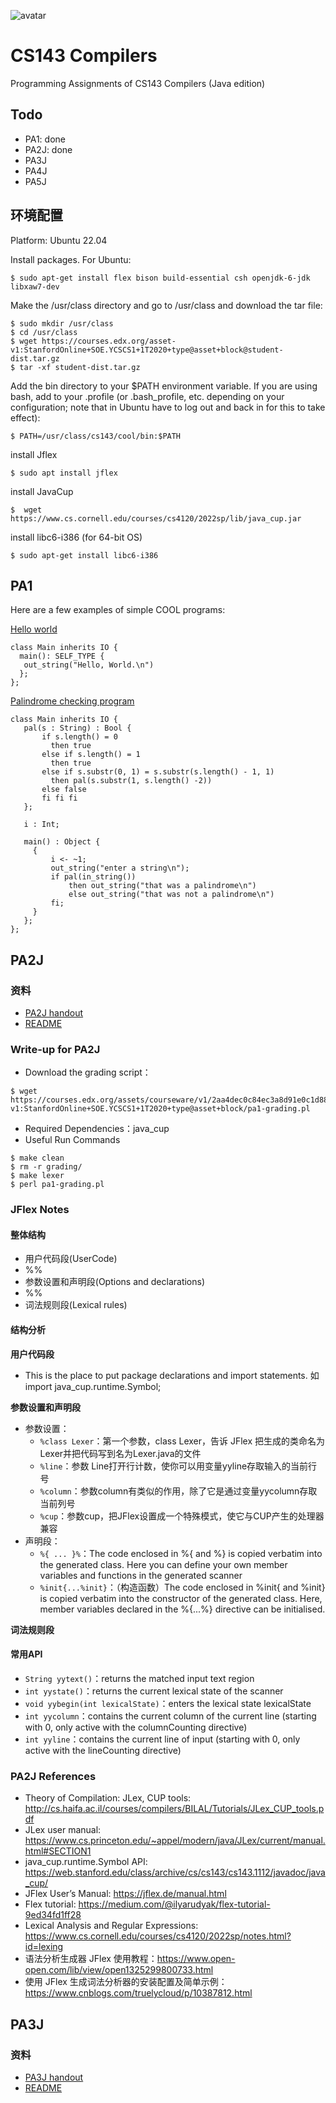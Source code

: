 ![avatar](https://pic1.zhimg.com/v2-c55d7e8b7a3eaeea548e5d6407d68aaa_1440w.jpg?source=172ae18b)

# CS143 Compilers 
Programming Assignments of CS143 Compilers (Java edition)

## Todo

- PA1: done
- PA2J: done
- PA3J
- PA4J
- PA5J

## 环境配置
Platform: Ubuntu 22.04

Install packages. For Ubuntu:
```shell
$ sudo apt-get install flex bison build-essential csh openjdk-6-jdk libxaw7-dev
```

Make the /usr/class directory and go to /usr/class and download the tar file:
```shell
$ sudo mkdir /usr/class
$ cd /usr/class
$ wget https://courses.edx.org/asset-v1:StanfordOnline+SOE.YCSCS1+1T2020+type@asset+block@student-dist.tar.gz
$ tar -xf student-dist.tar.gz
```

Add the bin directory to your $PATH environment variable. If you are using bash, add to your .profile (or .bash_profile, etc. depending on your configuration; note that in Ubuntu have to log out and back in for this to take effect):
```shell
$ PATH=/usr/class/cs143/cool/bin:$PATH
```

install Jflex
```shell
$ sudo apt install jflex
```
install JavaCup
```shell
$  wget https://www.cs.cornell.edu/courses/cs4120/2022sp/lib/java_cup.jar
```
install libc6-i386 (for 64-bit OS)
```shell
$ sudo apt-get install libc6-i386
```


## PA1
 Here are a few examples of simple COOL programs:

 [Hello world](./examples/hello_world.cl)
 ``` cool
 class Main inherits IO {
   main(): SELF_TYPE {
	out_string("Hello, World.\n")
   };
};
 ```
 
 [Palindrome checking program](./examples/palindrome.cl)
 ``` cool
 class Main inherits IO {
    pal(s : String) : Bool {
	    if s.length() = 0 
          then true
	    else if s.length() = 1 
          then true
	    else if s.substr(0, 1) = s.substr(s.length() - 1, 1) 
          then pal(s.substr(1, s.length() -2))
	    else false
	    fi fi fi
    };

    i : Int;

    main() : Object {
      {
          i <- ~1;
          out_string("enter a string\n");
          if pal(in_string())
              then out_string("that was a palindrome\n")
              else out_string("that was not a palindrome\n")
          fi;
      }
    };
};

 ```


## PA2J

### 资料
 - [PA2J handout](https://web.stanford.edu/class/cs143/handouts/PA1%20Handout.pdf)
 - [README](./assignments/PA2J/README)

### Write-up for PA2J

 - Download the grading script：
```shell
$ wget https://courses.edx.org/assets/courseware/v1/2aa4dec0c84ec3a8d91e0c1d8814452b/asset-v1:StanfordOnline+SOE.YCSCS1+1T2020+type@asset+block/pa1-grading.pl
```
 - Required Dependencies：java_cup
 - Useful Run Commands
```shell
$ make clean
$ rm -r grading/
$ make lexer
$ perl pa1-grading.pl
```

### JFlex Notes

#### 整体结构
 - 用户代码段(UserCode)
 - %%
 - 参数设置和声明段(Options and declarations)
 - %%
 - 词法规则段(Lexical rules)
#### 结构分析
**用户代码段**
 - This is the place to put package declarations and import statements. 如import java_cup.runtime.Symbol;

**参数设置和声明段**
 - 参数设置：
   - `%class Lexer`：第一个参数，class Lexer，告诉 JFlex 把生成的类命名为Lexer并把代码写到名为Lexer.java的文件
   - `%line`：参数 Line打开行计数，使你可以用变量yyline存取输入的当前行号
   - `%column`：参数column有类似的作用，除了它是通过变量yycolumn存取当前列号
   - `%cup`：参数cup，把JFlex设置成一个特殊模式，使它与CUP产生的处理器兼容
 - 声明段：
   - `%{ ... }%`：The code enclosed in %{ and %} is copied verbatim into the generated class. Here you can define your own member variables and functions in the generated scanner
   - `%init{...%init}`：（构造函数）The code enclosed in %init{ and %init} is copied verbatim into the constructor of the generated class. Here, member variables declared in the %{...%} directive can be initialised.

**词法规则段**

#### 常用API
 - `String yytext()`：returns the matched input text region
 - `int yystate()`：returns the current lexical state of the scanner
 - `void yybegin(int lexicalState)`：enters the lexical state lexicalState
 - `int yycolumn`：contains the current column of the current line (starting with 0, only active with the columnCounting directive)
 - `int yyline`：contains the current line of input (starting with 0, only active with the lineCounting directive)

### PA2J References
 - Theory of Compilation: JLex, CUP tools: http://cs.haifa.ac.il/courses/compilers/BILAL/Tutorials/JLex_CUP_tools.pdf
 - JLex user manual: https://www.cs.princeton.edu/~appel/modern/java/JLex/current/manual.html#SECTION1
 - java_cup.runtime.Symbol API: https://web.stanford.edu/class/archive/cs/cs143/cs143.1112/javadoc/java_cup/
 - JFlex User’s Manual: https://jflex.de/manual.html
 - Flex tutorial: https://medium.com/@ilyarudyak/flex-tutorial-9ed34fd1ff28
 - Lexical Analysis and Regular Expressions: https://www.cs.cornell.edu/courses/cs4120/2022sp/notes.html?id=lexing
 - 语法分析生成器 JFlex 使用教程：https://www.open-open.com/lib/view/open1325299800733.html
 - 使用 JFlex 生成词法分析器的安装配置及简单示例：https://www.cnblogs.com/truelycloud/p/10387812.html

## PA3J

### 资料
 - [PA3J handout](https://web.stanford.edu/class/cs143/handouts/PA3%20Handout.pdf)
 - [README](./assignments/PA3J/README)